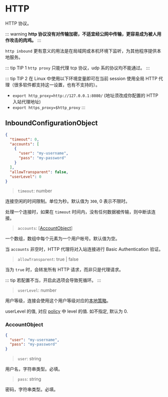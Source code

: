 # HTTP
HTTP 协议。

::: warning
**http 协议没有对传输加密，不适宜经公网中传输，更容易成为被人用作攻击的肉鸡。**
:::

`http inbound` 更有意义的用法是在局域网或本机环境下监听，为其他程序提供本地服务。


::: tip TIP 1
 `http proxy` 只能代理 tcp 协议，udp 系的协议均不能通过。
:::

::: tip TIP 2
在 Linux 中使用以下环境变量即可在当前 session 使用全局 HTTP 代理（很多软件都支持这一设置，也有不支持的）。

- `export http_proxy=http://127.0.0.1:8080/` (地址须改成你配置的 HTTP 入站代理地址)
- `export https_proxy=$http_proxy`
:::

## InboundConfigurationObject

```json
{
  "timeout": 0,
  "accounts": [
    {
      "user": "my-username",
      "pass": "my-password"
    }
  ],
  "allowTransparent": false,
  "userLevel": 0
}
```

> `timeout`: number

连接空闲的时间限制。单位为秒。默认值为 `300`, 0 表示不限时。

处理一个连接时，如果在 `timeout` 时间内，没有任何数据被传输，则中断该连接。

> `accounts`: \[[AccountObject](#accountobject)\]

一个数组，数组中每个元素为一个用户帐号。默认值为空。

当 `accounts` 非空时，HTTP 代理将对入站连接进行 Basic Authentication 验证。

> `allowTransparent`: true | false

当为 `true` 时，会转发所有 HTTP 请求，而非只是代理请求。

::: tip
若配置不当，开启此选项会导致死循环。
:::

> `userLevel`: number

用户等级，连接会使用这个用户等级对应的[本地策略](../policy.md#levelpolicyobject)。

userLevel 的值, 对应 [policy](../policy.md#policyobject) 中 level 的值. 如不指定, 默认为 0.

### AccountObject

```json
{
  "user": "my-username",
  "pass": "my-password"
}
```

> `user`: string

用户名，字符串类型。必填。

> `pass`: string

密码，字符串类型。必填。

